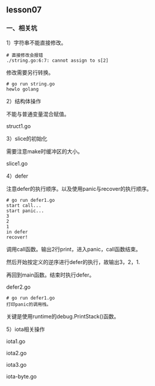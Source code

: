 
## lesson07

### 一、相关坑

1）字符串不能直接修改。

```shell
# 直接修改会报错
./string.go:6:7: cannot assign to s[2]
```

修改需要另行转换。
```shell
# go run string.go
hewlo golang
```


2）结构体操作

不能与普通变量混合赋值。

struct1.go



3）slice的初始化

需要注意make时缓冲区的大小。

slice1.go



4）defer

注意defer的执行顺序。以及使用panic与recover的执行顺序。

```shell
# go run defer1.go
start call...
start panic...
3
2
1
in defer
recover!
```

调用call函数。输出2行print，进入panic，call函数结束。

然后开始按定义的逆序进行defer的执行，故输出3，2，1.

再回到main函数。结束时执行defer。

defer2.go

```shell
# go run defer1.go
打印panic的调用栈。
```

关键是使用runtime的debug.PrintStack()函数。



5）iota相关操作

iota1.go

iota2.go

iota3.go

iota-byte.go

